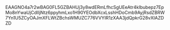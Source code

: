 EAAGNO4a7r2wBAG0FL5GZBAHUj3y8wdERmLfhcSgUEeAtr4kIbubepz7EpMo8nYwaUjCdIIjNtz6ppyhmLxo1H90YEOdbXcxLsshHDoCmb9AyjRsdZBRW7Yn1U5ZCyOAJmXFLWtZBchsWMUZC776VVYIR1zXAA3jdQpkrG28vXIAZDZD

